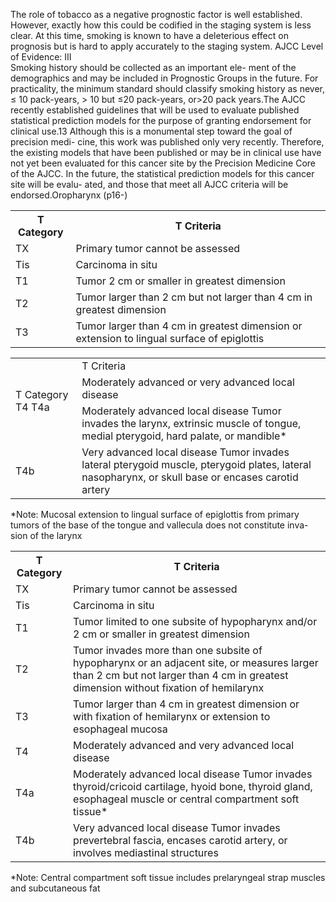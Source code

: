 The role of tobacco as a negative prognostic factor is well
established. However, exactly how this could be codified in
the staging system is less clear. At this time, smoking is
known to have a deleterious effect on prognosis but is hard to
apply accurately to the staging system. AJCC Level of
Evidence: III  
Smoking history should be collected as an important ele-
ment of the demographics and may be included in Prognostic
Groups in the future. For practicality, the minimum standard
should classify smoking history as never, ≤ 10 pack-years, >
10 but ≤20 pack-years, or>20 pack years.The AJCC recently established guidelines that will be used
to evaluate published statistical prediction models for the
purpose of granting endorsement for clinical use.13 Although
this is a monumental step toward the goal of precision medi-
cine, this work was published only very recently. Therefore,
the existing models that have been published or may be in
clinical use have not yet been evaluated for this cancer site by
the Precision Medicine Core of the AJCC. In the future, the
statistical prediction models for this cancer site will be evalu-
ated, and those that meet all AJCC criteria will be endorsed.Oropharynx (p16-)  
<table>
<tr>
<th>T Category</th>
<th>T Criteria</th>
</tr>
<tr>
<td>TX</td>
<td>Primary tumor cannot be assessed</td>
</tr>
<tr>
<td>Tis</td>
<td>Carcinoma in situ</td>
</tr>
<tr>
<td>T1</td>
<td>Tumor 2 cm or smaller in greatest dimension</td>
</tr>
<tr>
<td>T2</td>
<td>Tumor larger than 2 cm but not larger than 4 cm in greatest dimension</td>
</tr>
<tr>
<td>T3</td>
<td>Tumor larger than 4 cm in greatest dimension or extension to lingual surface of epiglottis</td>
</tr>
</table>  
<!-- PageBreak -->  
<!-- PageNumber="129" -->
<!-- PageHeader="11 Oropharynx (p16-) and Hypopharynx" -->  
<table>
<tr>
<td rowspan="3">T Category T4 T4a</td>
<td>T Criteria</td>
</tr>
<tr>
<td>Moderately advanced or very advanced local disease</td>
</tr>
<tr>
<td>Moderately advanced local disease Tumor invades the larynx, extrinsic muscle of tongue, medial pterygoid, hard palate, or mandible*</td>
</tr>
<tr>
<td>T4b</td>
<td>Very advanced local disease Tumor invades lateral pterygoid muscle, pterygoid plates, lateral nasopharynx, or skull base or encases carotid artery</td>
</tr>
</table>  
*Note: Mucosal extension to lingual surface of epiglottis from primary
tumors of the base of the tongue and vallecula does not constitute inva-
sion of the larynx<table>
<tr>
<th>T Category</th>
<th>T Criteria</th>
</tr>
<tr>
<td>TX</td>
<td>Primary tumor cannot be assessed</td>
</tr>
<tr>
<td>Tis</td>
<td>Carcinoma in situ</td>
</tr>
<tr>
<td>T1</td>
<td>Tumor limited to one subsite of hypopharynx and/or 2 cm or smaller in greatest dimension</td>
</tr>
<tr>
<td>T2</td>
<td>Tumor invades more than one subsite of hypopharynx or an adjacent site, or measures larger than 2 cm but not larger than 4 cm in greatest dimension without fixation of hemilarynx</td>
</tr>
<tr>
<td>T3</td>
<td>Tumor larger than 4 cm in greatest dimension or with fixation of hemilarynx or extension to esophageal mucosa</td>
</tr>
<tr>
<td>T4</td>
<td>Moderately advanced and very advanced local disease</td>
</tr>
<tr>
<td>T4a</td>
<td>Moderately advanced local disease Tumor invades thyroid/cricoid cartilage, hyoid bone, thyroid gland, esophageal muscle or central compartment soft tissue*</td>
</tr>
<tr>
<td>T4b</td>
<td>Very advanced local disease Tumor invades prevertebral fascia, encases carotid artery, or involves mediastinal structures</td>
</tr>
</table>  
*Note: Central compartment soft tissue includes prelaryngeal strap
muscles and subcutaneous fat